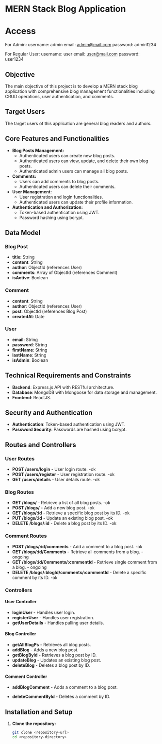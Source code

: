 # MERN Stack Blog Application

# Access

  For Admin:
    username: admin
    email: admin@mail.com
    password: admin1234

  For Regular User:
    username: user
    email: user@mail.com
    password: user1234

## Objective

The main objective of this project is to develop a MERN stack blog application with comprehensive blog management functionalities including CRUD operations, user authentication, and comments.

## Target Users

The target users of this application are general blog readers and authors.

## Core Features and Functionalities

- **Blog Posts Management:**
  - Authenticated users can create new blog posts.
  - Authenticated users can view, update, and delete their own blog posts.
  - Authenticated admin users can manage all blog posts.
- **Comments:**
  - Users can add comments to blog posts.
  - Authenticated users can delete their comments.
- **User Management:**
  - User registration and login functionalities.
  - Authenticated users can update their profile information.
- **Authentication and Authorization:**
  - Token-based authentication using JWT.
  - Password hashing using bcrypt.

## Data Model

### Blog Post

- **title**: String
- **content**: String
- **author**: ObjectId (references User)
- **comments**: Array of ObjectId (references Comment)
- **isActive**: Boolean

### Comment

- **content**: String
- **author**: ObjectId (references User)
- **post**: ObjectId (references Blog Post)
- **createdAt**: Date

### User

- **email**: String
- **password**: String
- **firstName**: String
- **lastName**: String
- **isAdmin**: Boolean

## Technical Requirements and Constraints

- **Backend**: Express.js API with RESTful architecture.
- **Database**: MongoDB with Mongoose for data storage and management.
- **Frontend**: ReactJS.


## Security and Authentication

- **Authentication**: Token-based authentication using JWT.
- **Password Security**: Passwords are hashed using bcrypt.

## Routes and Controllers

### User Routes

- **POST /users/login** - User login route. -ok
- **POST /users/register** - User registration route. -ok
- **GET /users/details** - User details route. -ok

### Blog Routes

- **GET /blogs/** - Retrieve a list of all blog posts. -ok
- **POST /blogs/** - Add a new blog post. -ok 
- **GET /blogs/:id** - Retrieve a specific blog post by its ID. -ok 
- **PUT /blogs/:id** - Update an existing blog post. -ok
- **DELETE /blogs/:id** - Delete a blog post by its ID. -ok 

### Comment Routes

- **POST /blogs/:id/comments** - Add a comment to a blog post. -ok
- **GET /blogs/:id/Comments** - Retrieve all comments from a blog. - ongoing
- **GET /blogs/:id/Comments/:commentId** - Retrieve single comment from a blog. - ongoing
- **DELETE /blogs/:blogId/comments/:commentId** - Delete a specific comment by its ID. -ok

### Controllers

#### User Controller

- **loginUser** - Handles user login.
- **registerUser** - Handles user registration.
- **getUserDetails** - Handles pulling user details.

#### Blog Controller

- **getAllBlogPs** - Retrieves all blog posts.
- **addBlog** - Adds a new blog post.
- **getBlogById** - Retrieves a blog post by ID.
- **updateBlog** - Updates an existing blog post.
- **deleteBlog** - Deletes a blog post by ID.

#### Comment Controller

- **addBlogComment** - Adds a comment to a blog post.


- **deleteCommentById** - Deletes a comment by ID.

## Installation and Setup

1. **Clone the repository:**
   ```bash
   git clone <repository-url>
   cd <repository-directory>
